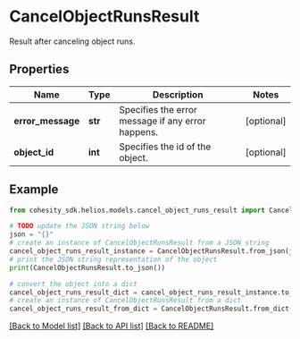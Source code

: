 # CancelObjectRunsResult

Result after canceling object runs.

## Properties

Name | Type | Description | Notes
------------ | ------------- | ------------- | -------------
**error_message** | **str** | Specifies the error message if any error happens. | [optional] 
**object_id** | **int** | Specifies the id of the object. | [optional] 

## Example

```python
from cohesity_sdk.helios.models.cancel_object_runs_result import CancelObjectRunsResult

# TODO update the JSON string below
json = "{}"
# create an instance of CancelObjectRunsResult from a JSON string
cancel_object_runs_result_instance = CancelObjectRunsResult.from_json(json)
# print the JSON string representation of the object
print(CancelObjectRunsResult.to_json())

# convert the object into a dict
cancel_object_runs_result_dict = cancel_object_runs_result_instance.to_dict()
# create an instance of CancelObjectRunsResult from a dict
cancel_object_runs_result_from_dict = CancelObjectRunsResult.from_dict(cancel_object_runs_result_dict)
```
[[Back to Model list]](../README.md#documentation-for-models) [[Back to API list]](../README.md#documentation-for-api-endpoints) [[Back to README]](../README.md)


